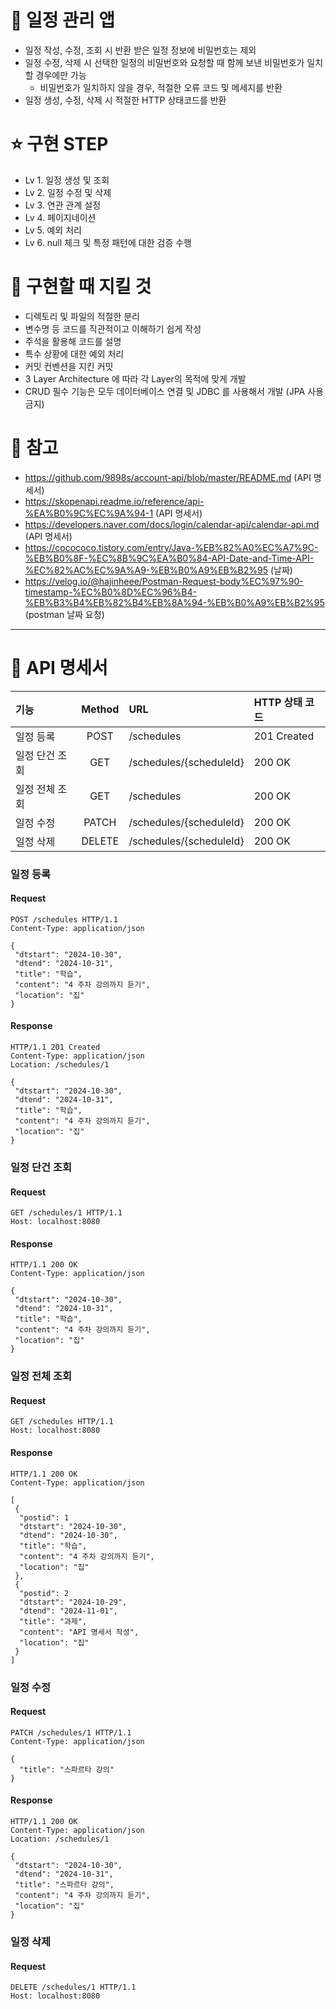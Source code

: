 # 📅 일정 관리 앱
- 일정 작성, 수정, 조회 시 반환 받은 일정 정보에 비밀번호는 제외
- 일정 수정, 삭제 시 선택한 일정의 비밀번호와 요청할 때 함께 보낸 비밀번호가 일치할 경우에만 가능
  - 비밀번호가 일치하지 않을 경우, 적절한 오류 코드 및 메세지를 반환
- 일정 생성, 수정, 삭제 시 적절한 HTTP 상태코드를 반환

# ⭐ 구현 STEP
- Lv 1. 일정 생성 및 조회
- Lv 2. 일정 수정 및 삭제
- Lv 3. 연관 관계 설정
- Lv 4. 페이지네이션
- Lv 5. 예외 처리
- Lv 6. null 체크 및 특정 패턴에 대한 검증 수행

# 📌 구현할 때 지킬 것
- 디렉토리 및 파일의 적절한 분리
- 변수명 등 코드를 직관적이고 이해하기 쉽게 작성
- 주석을 활용해 코드를 설명
- 특수 상황에 대한 예외 처리
- 커밋 컨벤션을 지킨 커밋
- 3 Layer Architecture 에 따라 각 Layer의 목적에 맞게 개발
- CRUD 필수 기능은 모두 데이터베이스 연결 및 JDBC 를 사용해서 개발 (JPA 사용 금지)

# 📝 참고
- https://github.com/9898s/account-api/blob/master/README.md (API 명세서)
- https://skopenapi.readme.io/reference/api-%EA%B0%9C%EC%9A%94-1 (API 명세서)
- https://developers.naver.com/docs/login/calendar-api/calendar-api.md (API 명세서)
- https://cocococo.tistory.com/entry/Java-%EB%82%A0%EC%A7%9C-%EB%B0%8F-%EC%8B%9C%EA%B0%84-API-Date-and-Time-API-%EC%82%AC%EC%9A%A9-%EB%B0%A9%EB%B2%95 (날짜)
- https://velog.io/@hajinheee/Postman-Request-body%EC%97%90-timestamp-%EC%B0%8D%EC%96%B4-%EB%B3%B4%EB%82%B4%EB%8A%94-%EB%B0%A9%EB%B2%95 (postman 날짜 요청)
-------------

# 📄 API 명세서
|기능|Method|URL|HTTP 상태 코드|
|:---|:---:|:---|:---|
|일정 등록|POST|/schedules|201 Created|
|일정 단건 조회|GET|/schedules/{scheduleId}|200 OK|
|일정 전체 조회|GET|/schedules|200 OK|
|일정 수정|PATCH|/schedules/{scheduleId}|200 OK|
|일정 삭제|DELETE|/schedules/{scheduleId}|200 OK|

### 일정 등록
#### Request
```
POST /schedules HTTP/1.1
Content-Type: application/json

{
 "dtstart": "2024-10-30",
 "dtend": "2024-10-31",
 "title": "학습",
 "content": "4 주차 강의까지 듣기",
 "location": "집"
}
```
#### Response
```
HTTP/1.1 201 Created
Content-Type: application/json
Location: /schedules/1

{
 "dtstart": "2024-10-30",
 "dtend": "2024-10-31",
 "title": "학습",
 "content": "4 주차 강의까지 듣기",
 "location": "집"
}
```

### 일정 단건 조회
#### Request
```
GET /schedules/1 HTTP/1.1
Host: localhost:8080
```
#### Response
```
HTTP/1.1 200 OK
Content-Type: application/json

{
 "dtstart": "2024-10-30",
 "dtend": "2024-10-31",
 "title": "학습",
 "content": "4 주차 강의까지 듣기",
 "location": "집"
}
```

### 일정 전체 조회
#### Request
```
GET /schedules HTTP/1.1
Host: localhost:8080
```
#### Response
```
HTTP/1.1 200 OK
Content-Type: application/json

[
 {
  "postid": 1
  "dtstart": "2024-10-30",
  "dtend": "2024-10-30",
  "title": "학습",
  "content": "4 주차 강의까지 듣기",
  "location": "집"
 },
 {
  "postid": 2
  "dtstart": "2024-10-29",
  "dtend": "2024-11-01",
  "title": "과제",
  "content": "API 명세서 작성",
  "location": "집"
 }
]
```

### 일정 수정
#### Request
```
PATCH /schedules/1 HTTP/1.1
Content-Type: application/json

{
  "title": "스파르타 강의"
}
```

#### Response
```
HTTP/1.1 200 OK
Content-Type: application/json
Location: /schedules/1

{
 "dtstart": "2024-10-30",
 "dtend": "2024-10-31",
 "title": "스파르타 강의",
 "content": "4 주차 강의까지 듣기",
 "location": "집"
}
```

### 일정 삭제
#### Request
```
DELETE /schedules/1 HTTP/1.1
Host: localhost:8080
```
